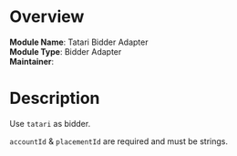 # Overview

**Module Name**: Tatari Bidder Adapter  
**Module Type**: Bidder Adapter  
**Maintainer**: 

# Description

Use `tatari` as bidder.

`accountId` & `placementId` are required and must be strings.
